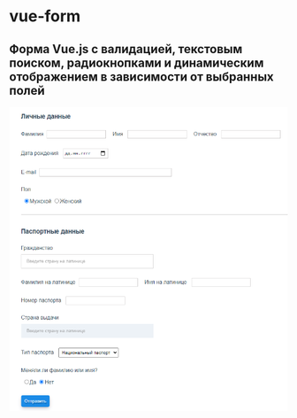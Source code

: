 # vue-form

## Форма Vue.js с валидацией, текстовым поиском, радиокнопками и динамическим отображением в зависимости от выбранных полей

![Untitled](src/assets/images/form.png)
